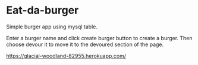# Eat-da-burger

Simple burger app using mysql table. 

Enter a burger name and click create burger button to create a burger. Then choose devour it to move it to the devoured section of the page. 

https://glacial-woodland-82955.herokuapp.com/
